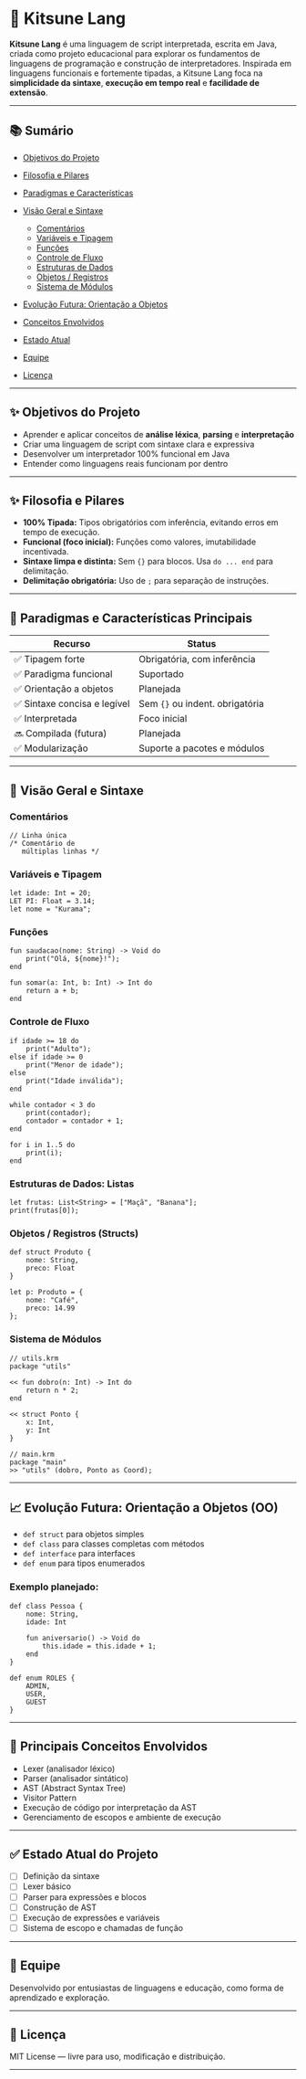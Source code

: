 # 🦊 Kitsune Lang

**Kitsune Lang** é uma linguagem de script interpretada, escrita em Java, criada como projeto educacional para explorar os fundamentos de linguagens de programação e construção de interpretadores.
Inspirada em linguagens funcionais e fortemente tipadas, a Kitsune Lang foca na **simplicidade da sintaxe**, **execução em tempo real** e **facilidade de extensão**.

---

## 📚 Sumário

* [Objetivos do Projeto](#✨-objetivos-do-projeto)
* [Filosofia e Pilares](#✨-filosofia-e-pilares)
* [Paradigmas e Características](#🧹-paradigmas-e-características-principais)
* [Visão Geral e Sintaxe](#🦊-visão-geral-e-sintaxe)

  * [Comentários](#comentários)
  * [Variáveis e Tipagem](#variáveis-e-tipagem)
  * [Funções](#funções)
  * [Controle de Fluxo](#controle-de-fluxo)
  * [Estruturas de Dados](#estruturas-de-dados)
  * [Objetos / Registros](#objetos--registros-structs)
  * [Sistema de Módulos](#sistema-de-módulos)
* [Evolução Futura: Orientação a Objetos](#📈-evolução-futura-orientação-a-objetos-oo)
* [Conceitos Envolvidos](#🧠-principais-conceitos-envolvidos)
* [Estado Atual](#✅-estado-atual-do-projeto)
* [Equipe](#🤝-equipe)
* [Licença](#📜-licença)

---

## ✨ Objetivos do Projeto

* Aprender e aplicar conceitos de **análise léxica**, **parsing** e **interpretação**
* Criar uma linguagem de script com sintaxe clara e expressiva
* Desenvolver um interpretador 100% funcional em Java
* Entender como linguagens reais funcionam por dentro

---

## ✨ Filosofia e Pilares

* **100% Tipada:** Tipos obrigatórios com inferência, evitando erros em tempo de execução.
* **Funcional (foco inicial):** Funções como valores, imutabilidade incentivada.
* **Sintaxe limpa e distinta:** Sem `{}` para blocos. Usa `do ... end` para delimitação.
* **Delimitação obrigatória:** Uso de `;` para separação de instruções.

---

## 🧹 Paradigmas e Características Principais

| Recurso                     | Status                          |
| --------------------------- | ------------------------------- |
| ✅ Tipagem forte             | Obrigatória, com inferência     |
| ✅ Paradigma funcional       | Suportado                       |
| ✅ Orientação a objetos      | Planejada                       |
| ✅ Sintaxe concisa e legível | Sem `{}` ou indent. obrigatória |
| ✅ Interpretada              | Foco inicial                    |
| 🔜 Compilada (futura)       | Planejada                       |
| ✅ Modularização             | Suporte a pacotes e módulos     |

---

## 🦊 Visão Geral e Sintaxe

### Comentários

```kitsune
// Linha única
/* Comentário de
   múltiplas linhas */
```

### Variáveis e Tipagem

```kitsune
let idade: Int = 20;
LET PI: Float = 3.14;
let nome = "Kurama";
```

### Funções

```kitsune
fun saudacao(nome: String) -> Void do
    print("Olá, ${nome}!");
end

fun somar(a: Int, b: Int) -> Int do
    return a + b;
end
```

### Controle de Fluxo

```kitsune
if idade >= 18 do
    print("Adulto");
else if idade >= 0
    print("Menor de idade");
else
    print("Idade inválida");
end

while contador < 3 do
    print(contador);
    contador = contador + 1;
end

for i in 1..5 do
    print(i);
end
```

### Estruturas de Dados: Listas

```kitsune
let frutas: List<String> = ["Maçã", "Banana"];
print(frutas[0]);
```

### Objetos / Registros (Structs)

```kitsune
def struct Produto {
    nome: String,
    preco: Float
}

let p: Produto = {
    nome: "Café",
    preco: 14.99
};
```

### Sistema de Módulos

```kitsune
// utils.krm
package "utils"

<< fun dobro(n: Int) -> Int do
    return n * 2;
end

<< struct Ponto {
    x: Int,
    y: Int
}

// main.krm
package "main"
>> "utils" (dobro, Ponto as Coord);
```

---

## 📈 Evolução Futura: Orientação a Objetos (OO)

* `def struct` para objetos simples
* `def class` para classes completas com métodos
* `def interface` para interfaces
* `def enum` para tipos enumerados

### Exemplo planejado:

```kitsune
def class Pessoa {
    nome: String,
    idade: Int

    fun aniversario() -> Void do
        this.idade = this.idade + 1;
    end
}

def enum ROLES {
    ADMIN,
    USER,
    GUEST
}
```

---

## 🧠 Principais Conceitos Envolvidos

* Lexer (analisador léxico)
* Parser (analisador sintático)
* AST (Abstract Syntax Tree)
* Visitor Pattern
* Execução de código por interpretação da AST
* Gerenciamento de escopos e ambiente de execução

---

## ✅ Estado Atual do Projeto

* [ ] Definição da sintaxe
* [ ] Lexer básico
* [ ] Parser para expressões e blocos
* [ ] Construção de AST
* [ ] Execução de expressões e variáveis
* [ ] Sistema de escopo e chamadas de função

---

## 🤝 Equipe

Desenvolvido por entusiastas de linguagens e educação, como forma de aprendizado e exploração.

---

## 📜 Licença

MIT License — livre para uso, modificação e distribuição.

---
